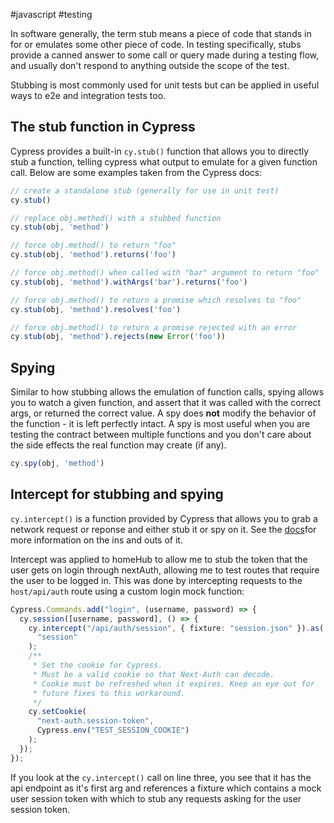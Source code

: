 #javascript #testing 

In software generally, the term stub means a piece of code that stands in for or emulates some other piece of code. In testing specifically, stubs provide a canned answer to some call or query made during a testing flow, and usually don't respond to anything outside the scope of the test.

Stubbing is most commonly used for unit tests but can be applied in useful ways to e2e and integration tests too.

## The stub function in Cypress
Cypress provides a built-in `cy.stub()` function that allows you to directly stub a function, telling cypress what output to emulate for a given function call. Below are some examples taken from the Cypress docs:
```typescript
// create a standalone stub (generally for use in unit test)
cy.stub()

// replace obj.method() with a stubbed function
cy.stub(obj, 'method')

// force obj.method() to return "foo"
cy.stub(obj, 'method').returns('foo')

// force obj.method() when called with "bar" argument to return "foo"
cy.stub(obj, 'method').withArgs('bar').returns('foo')

// force obj.method() to return a promise which resolves to "foo"
cy.stub(obj, 'method').resolves('foo')

// force obj.method() to return a promise rejected with an error
cy.stub(obj, 'method').rejects(new Error('foo'))
```

## Spying
Similar to how stubbing allows the emulation of function calls, spying allows you to watch a given function,  and assert that it was called with the correct args, or returned the correct value. A spy does **not** modify the behavior of the function - it is left perfectly intact. A spy is most useful when you are testing the contract between multiple functions and you don't care about the side effects the real function may create (if any).

```typescript
cy.spy(obj, 'method')
```

## Intercept for stubbing and spying
`cy.intercept()` is a function provided by Cypress that allows you to grab a network request or reponse and either stub it or spy on it. See the [docs](https://docs.cypress.io/api/commands/intercept)for more information on the ins and outs of it.

Intercept was applied to homeHub to allow me to stub the token that the user gets on login through nextAuth, allowing me to test routes that require the user to be logged in. This was done by intercepting requests to the `host/api/auth` route using a custom login mock function:
```typescript
Cypress.Commands.add("login", (username, password) => {
  cy.session([username, password], () => {
    cy.intercept("/api/auth/session", { fixture: "session.json" }).as(
      "session"
    );
    /**
     * Set the cookie for Cypress.
     * Must be a valid cookie so that Next-Auth can decode.
     * Cookie must be refreshed when it expires. Keep an eye out for
     * future fixes to this workaround.
     */
    cy.setCookie(
      "next-auth.session-token",
      Cypress.env("TEST_SESSION_COOKIE")
    );
  });
});
```
If you look at the `cy.intercept()` call on line three, you see that it has the api endpoint as it's first arg and references a fixture which contains a mock user session token with which to stub any requests asking for the user session token.